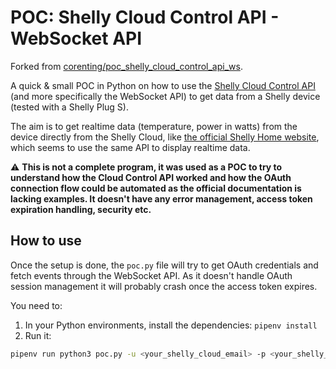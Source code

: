 # POC: Shelly Cloud Control API - WebSocket API

Forked from [corenting/poc_shelly_cloud_control_api_ws](https://github.com/corenting/poc_shelly_cloud_control_api_ws).

A quick & small POC in Python on how to use the [Shelly Cloud Control API](https://shelly-api-docs.shelly.cloud/cloud-control-api/real-time-events#websocket-api) (and more specifically the WebSocket API) to get data from a Shelly device (tested with a Shelly Plug S).

The aim is to get realtime data (temperature, power in watts) from the device directly from the Shelly Cloud, like [the official Shelly Home website](https://home.shelly.cloud/#/login), which seems to use the same API to display realtime data.

⚠️ **This is not a complete program, it was used as a POC to try to understand how the Cloud Control API worked and how the OAuth connection flow could be automated as the official documentation is lacking examples.
It doesn't have any error management, access token expiration handling, security etc.**

## How to use

Once the setup is done, the `poc.py` file will try to get OAuth credentials and fetch events through the WebSocket API. As it doesn't handle OAuth session management it will probably crash once the access token expires.

You need to:
1. In your Python environments, install the dependencies: `pipenv install`
2. Run it:
```bash
pipenv run python3 poc.py -u <your_shelly_cloud_email> -p <your_shelly_cloud_password> -s <your_shelly_server>
```